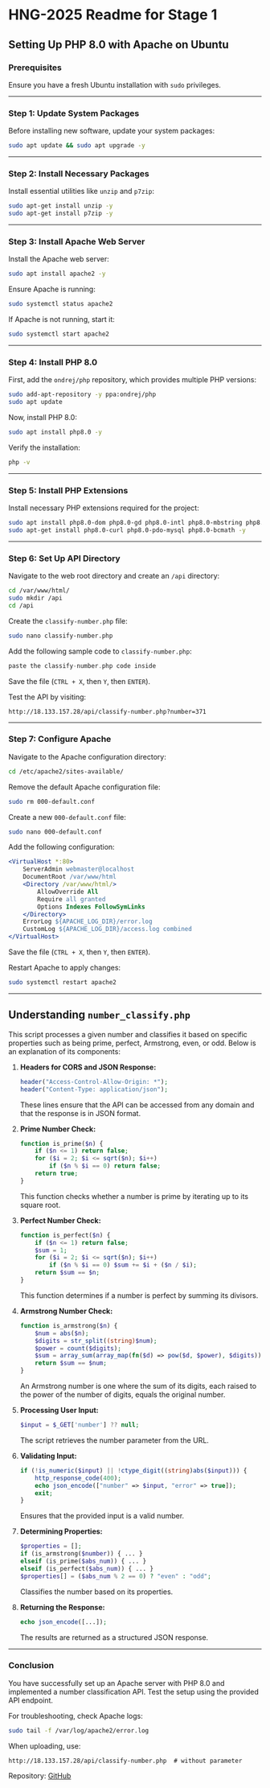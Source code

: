 # HNG-2025 Readme for Stage 1

## Setting Up PHP 8.0 with Apache on Ubuntu

### Prerequisites
Ensure you have a fresh Ubuntu installation with `sudo` privileges.

---

### Step 1: Update System Packages
Before installing new software, update your system packages:
```sh
sudo apt update && sudo apt upgrade -y
```

---

### Step 2: Install Necessary Packages
Install essential utilities like `unzip` and `p7zip`:
```sh
sudo apt-get install unzip -y
sudo apt-get install p7zip -y
```

---

### Step 3: Install Apache Web Server
Install the Apache web server:
```sh
sudo apt install apache2 -y
```
Ensure Apache is running:
```sh
sudo systemctl status apache2
```
If Apache is not running, start it:
```sh
sudo systemctl start apache2
```

---

### Step 4: Install PHP 8.0
First, add the `ondrej/php` repository, which provides multiple PHP versions:
```sh
sudo add-apt-repository -y ppa:ondrej/php
sudo apt update
```
Now, install PHP 8.0:
```sh
sudo apt install php8.0 -y
```
Verify the installation:
```sh
php -v
```

---

### Step 5: Install PHP Extensions
Install necessary PHP extensions required for the project:
```sh
sudo apt install php8.0-dom php8.0-gd php8.0-intl php8.0-mbstring php8.0-xml php8.0-xsl php8.0-zip -y
sudo apt-get install php8.0-curl php8.0-pdo-mysql php8.0-bcmath -y
```

---

### Step 6: Set Up API Directory
Navigate to the web root directory and create an `/api` directory:
```sh
cd /var/www/html/
sudo mkdir /api
cd /api
```
Create the `classify-number.php` file:
```sh
sudo nano classify-number.php
```

Add the following sample code to `classify-number.php`:
```php
paste the classify-number.php code inside
```
Save the file (`CTRL + X`, then `Y`, then `ENTER`).

Test the API by visiting:
```
http://18.133.157.28/api/classify-number.php?number=371
```

---

### Step 7: Configure Apache
Navigate to the Apache configuration directory:
```sh
cd /etc/apache2/sites-available/
```
Remove the default Apache configuration file:
```sh
sudo rm 000-default.conf
```
Create a new `000-default.conf` file:
```sh
sudo nano 000-default.conf
```

Add the following configuration:
```apache
<VirtualHost *:80>
    ServerAdmin webmaster@localhost
    DocumentRoot /var/www/html
    <Directory /var/www/html/>
        AllowOverride All
        Require all granted
        Options Indexes FollowSymLinks
    </Directory>
    ErrorLog ${APACHE_LOG_DIR}/error.log
    CustomLog ${APACHE_LOG_DIR}/access.log combined
</VirtualHost>
```

Save the file (`CTRL + X`, then `Y`, then `ENTER`).

Restart Apache to apply changes:
```sh
sudo systemctl restart apache2
```

---

## Understanding `number_classify.php`

This script processes a given number and classifies it based on specific properties such as being prime, perfect, Armstrong, even, or odd. Below is an explanation of its components:

1. **Headers for CORS and JSON Response:**
   ```php
   header("Access-Control-Allow-Origin: *");
   header("Content-Type: application/json");
   ```
   These lines ensure that the API can be accessed from any domain and that the response is in JSON format.

2. **Prime Number Check:**
   ```php
   function is_prime($n) {
       if ($n <= 1) return false;
       for ($i = 2; $i <= sqrt($n); $i++) 
           if ($n % $i == 0) return false;
       return true;
   }
   ```
   This function checks whether a number is prime by iterating up to its square root.

3. **Perfect Number Check:**
   ```php
   function is_perfect($n) {
       if ($n <= 1) return false;
       $sum = 1;
       for ($i = 2; $i <= sqrt($n); $i++) 
           if ($n % $i == 0) $sum += $i + ($n / $i);
       return $sum == $n;
   }
   ```
   This function determines if a number is perfect by summing its divisors.

4. **Armstrong Number Check:**
   ```php
   function is_armstrong($n) {
       $num = abs($n);
       $digits = str_split((string)$num);
       $power = count($digits);
       $sum = array_sum(array_map(fn($d) => pow($d, $power), $digits));
       return $sum == $num;
   }
   ```
   An Armstrong number is one where the sum of its digits, each raised to the power of the number of digits, equals the original number.

5. **Processing User Input:**
   ```php
   $input = $_GET['number'] ?? null;
   ```
   The script retrieves the number parameter from the URL.

6. **Validating Input:**
   ```php
   if (!is_numeric($input) || !ctype_digit((string)abs($input))) {
       http_response_code(400);
       echo json_encode(["number" => $input, "error" => true]);
       exit;
   }
   ```
   Ensures that the provided input is a valid number.

7. **Determining Properties:**
   ```php
   $properties = [];
   if (is_armstrong($number)) { ... }
   elseif (is_prime($abs_num)) { ... }
   elseif (is_perfect($abs_num)) { ... }
   $properties[] = ($abs_num % 2 == 0) ? "even" : "odd";
   ```
   Classifies the number based on its properties.

8. **Returning the Response:**
   ```php
   echo json_encode([...]);
   ```
   The results are returned as a structured JSON response.

---

### Conclusion
You have successfully set up an Apache server with PHP 8.0 and implemented a number classification API. Test the setup using the provided API endpoint.

For troubleshooting, check Apache logs:
```sh
sudo tail -f /var/log/apache2/error.log
```

When uploading, use:
```
http://18.133.157.28/api/classify-number.php  # without parameter
```

Repository: [GitHub](https://github.com/Incrisz/HNG-2025)

